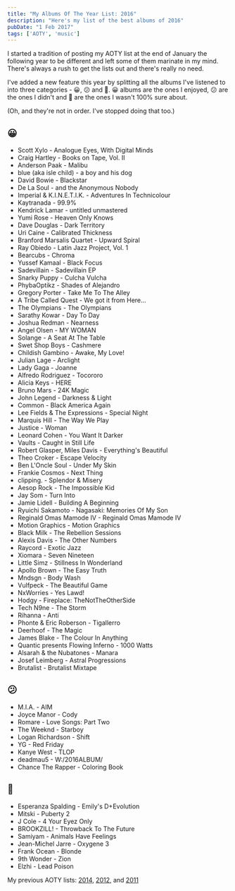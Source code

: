 ```yaml
---
title: "My Albums Of The Year List: 2016"
description: "Here's my list of the best albums of 2016"
pubDate: "1 Feb 2017"
tags: ['AOTY', 'music']
---
```


I started a tradition of posting my AOTY list at the end of January the following year to be different and left some of them marinate in my mind. There's always a rush to get the lists out and there's really no need.

I've added a new feature this year by splitting all the albums I've listened to into three categories - 😀, 😕 and 🥴. 😀 albums are the ones I enjoyed, 😕 are the ones I didn't and 🥴 are the ones I wasn't 100% sure about.

(Oh, and they're not in order. I've stopped doing that too.)

## 😀

- Scott Xylo - Analogue Eyes, With Digital Minds
- Craig Hartley - Books on Tape, Vol. II
- Anderson Paak - Malibu
- blue (aka isle child) - a boy and his dog
- David Bowie - Blackstar
- De La Soul - and the Anonymous Nobody
- Imperial & K.I.N.E.T.I.K. - Adventures In Technicolour
- Kaytranada - 99.9%
- Kendrick Lamar - untitled unmastered
- Yumi Rose - Heaven Only Knows
- Dave Douglas - Dark Territory
- Uri Caine - Calibrated Thickness
- Branford Marsalis Quartet - Upward Spiral
- Ray Obiedo - Latin Jazz Project, Vol. 1
- Bearcubs - Chroma
- Yussef Kamaal - Black Focus
- Sadevillain - Sadevillain EP
- Snarky Puppy - Culcha Vulcha
- PhybaOptikz - Shades of Alejandro
- Gregory Porter - Take Me To The Alley
- A Tribe Called Quest - We got it from Here…
- The Olympians - The Olympians
- Sarathy Kowar - Day To Day
- Joshua Redman - Nearness
- Angel Olsen - MY WOMAN
- Solange - A Seat At The Table
- Swet Shop Boys - Cashmere
- Childish Gambino - Awake, My Love!
- Julian Lage - Arclight
- Lady Gaga - Joanne
- Alfredo Rodriguez - Tocororo
- Alicia Keys - HERE
- Bruno Mars - 24K Magic
- John Legend - Darkness & Light
- Common - Black America Again
- Lee Fields & The Expressions - Special Night
- Marquis Hill - The Way We Play
- Justice - Woman
- Leonard Cohen - You Want It Darker
- Vaults - Caught in Still Life
- Robert Glasper, Miles Davis - Everything's Beautiful
- Theo Croker - Escape Velocity
- Ben L'Oncle Soul - Under My Skin
- Frankie Cosmos - Next Thing
- clipping. - Splendor & Misery
- Aesop Rock - The Impossible Kid
- Jay Som - Turn Into
- Jamie Lidell - Building A Beginning
- Ryuichi Sakamoto - Nagasaki: Memories Of My Son
- Reginald Omas Mamode IV - Reginald Omas Mamode IV
- Motion Graphics - Motion Graphics
- Black Milk - The Rebellion Sessions
- Alexis Davis - The Other Numbers
- Raycord - Exotic Jazz
- Xiomara - Seven Nineteen
- Little Simz - Stillness In Wonderland
- Apollo Brown - The Easy Truth
- Mndsgn - Body Wash
- Vulfpeck - The Beautiful Game
- NxWorries - Yes Lawd!
- Hodgy - Fireplace: TheNotTheOtherSide
- Tech N9ne - The Storm
- Rihanna - Anti
- Phonte & Eric Roberson - Tigallerro
- Deerhoof - The Magic
- James Blake - The Colour In Anything
- Quantic presents Flowing Inferno - 1000 Watts
- Alsarah & the Nubatones - Manara
- Josef Leimberg - Astral Progressions
- Brutalist - Brutalist Mixtape

## 😕

- M.I.A. - AIM
- Joyce Manor - Cody
- Romare - Love Songs: Part Two
- The Weeknd - Starboy
- Logan Richardson - Shift
- YG - Red Friday
- Kanye West - TLOP
- deadmau5 - W:/2016ALBUM/
- Chance The Rapper - Coloring Book

## 🥴

- Esperanza Spalding - Emily's D+Evolution
- Mitski - Puberty 2
- J Cole - 4 Your Eyez Only
- BROOKZILL! - Throwback To The Future
- Samiyam - Animals Have Feelings
- Jean-Michel Jarre - Oxygene 3
- Frank Ocean - Blonde
- 9th Wonder - Zion
- Elzhi - Lead Poison

My previous AOTY lists: [2014](/posts/my-album-of-the-year-list-2014/), [2012](/posts/my-50-favourite-albums-of-2012/), and [2011](/posts/my-favourite-albums-of-the-year-2011/)